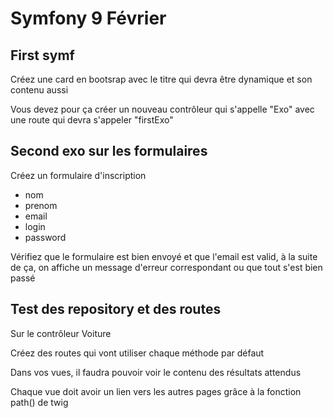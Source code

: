# Symfony 9 Février

## First symf
Créez une card en bootsrap avec le titre qui devra être dynamique et son contenu aussi

Vous devez pour ça créer un nouveau contrôleur qui s'appelle "Exo" avec une route qui devra s'appeler "firstExo"


## Second exo sur les formulaires
Créez un formulaire d'inscription
- nom
- prenom
- email
- login
- password

Vérifiez que le formulaire est bien envoyé et que l'email est valid, à la suite de ça, on affiche un message d'erreur correspondant ou que tout s'est bien passé

## Test des repository et des routes
Sur le contrôleur Voiture

Créez des routes qui vont utiliser chaque méthode par défaut

Dans vos vues, il faudra pouvoir voir le contenu des résultats attendus

Chaque vue doit avoir un lien vers les autres pages grâce à la fonction path() de twig